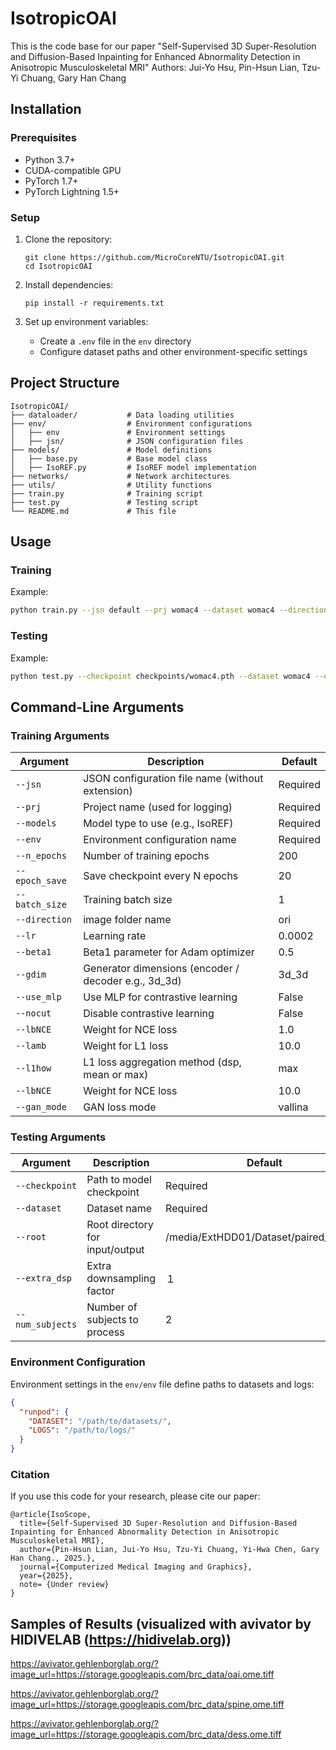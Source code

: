 # IsotropicOAI

This is the code base for our paper "Self-Supervised 3D Super-Resolution and Diffusion-Based Inpainting for Enhanced
Abnormality Detection in Anisotropic Musculoskeletal MRI"
Authors: Jui-Yo Hsu, Pin-Hsun Lian, Tzu-Yi Chuang, Gary Han Chang


## Installation

### Prerequisites

- Python 3.7+
- CUDA-compatible GPU
- PyTorch 1.7+
- PyTorch Lightning 1.5+

### Setup

1. Clone the repository:
   ```
   git clone https://github.com/MicroCoreNTU/IsotropicOAI.git
   cd IsotropicOAI
   ```

2. Install dependencies:
   ```
   pip install -r requirements.txt
   ```

3. Set up environment variables:
   - Create a `.env` file in the `env` directory
   - Configure dataset paths and other environment-specific settings

## Project Structure

```
IsotropicOAI/
├── dataloader/           # Data loading utilities
├── env/                  # Environment configurations
│   ├── env               # Environment settings
│   ├── jsn/              # JSON configuration files
├── models/               # Model definitions
│   ├── base.py           # Base model class
│   ├── IsoREF.py         # IsoREF model implementation
├── networks/             # Network architectures
├── utils/                # Utility functions
├── train.py              # Training script
├── test.py               # Testing script
└── README.md             # This file
```

## Usage

### Training
Example:
```bash
python train.py --jsn default --prj womac4 --dataset womac4 --directions ori --models IsoREF --env default --n_epochs 801 --gdim 3d_3d --use_mlp --epoch_save 100 --lbNCE 10 --lamb 1 --l1how max
```

### Testing
Example:
```bash
python test.py --checkpoint checkpoints/womac4.pth --dataset womac4 --extra_dsp 1
```

## Command-Line Arguments

### Training Arguments

| Argument | Description                                          | Default  |
|----------|------------------------------------------------------|----------|
| `--jsn` | JSON configuration file name (without extension)     | Required |
| `--prj` | Project name (used for logging)                      | Required |
| `--models` | Model type to use (e.g., IsoREF)                     | Required |
| `--env` | Environment configuration name                       | Required |
| `--n_epochs` | Number of training epochs                            | 200      |
| `--epoch_save` | Save checkpoint every N epochs                       | 20       |
| `--batch_size` | Training batch size                                  | 1        |
| `--direction` | image folder name                                    | ori      |
| `--lr` | Learning rate                                        | 0.0002   |
| `--beta1` | Beta1 parameter for Adam optimizer                   | 0.5      |
| `--gdim` | Generator dimensions (encoder / decoder e.g., 3d_3d) | 3d_3d    |
| `--use_mlp` | Use MLP for contrastive learning                     | False    |
| `--nocut` | Disable contrastive learning                         | False    |
| `--lbNCE` | Weight for NCE loss                                  | 1.0      |
| `--lamb` | Weight for L1 loss                                   | 10.0     |
| `--l1how` | L1 loss aggregation method (dsp, mean or max)        | max      |
| `--lbNCE` | Weight for NCE loss                                  | 10.0     |
| `--gan_mode` | GAN loss mode                                        | vallina  |

### Testing Arguments

| Argument | Description | Default                               |
|----------|-------------|---------------------------------------|
| `--checkpoint` | Path to model checkpoint | Required                              |
| `--dataset` | Dataset name | Required                              |
| `--root` | Root directory for input/output | /media/ExtHDD01/Dataset/paired_images |
| `--extra_dsp` | Extra downsampling factor | １                                     |
| `--num_subjects` | Number of subjects to process | 2                                     |


### Environment Configuration

Environment settings in the `env/env` file define paths to datasets and logs:

```json
{
  "runpod": {
    "DATASET": "/path/to/datasets/",
    "LOGS": "/path/to/logs/"
  }
}
```
### 


### Citation

If you use this code for your research, please cite our paper:

```
@article{IsoScope,
  title={Self-Supervised 3D Super-Resolution and Diffusion-Based Inpainting for Enhanced Abnormality Detection in Anisotropic Musculoskeletal MRI},
  author={Pin-Hsun Lian, Jui-Yo Hsu, Tzu-Yi Chuang, Yi-Hwa Chen, Gary Han Chang., 2025.},
  journal={Computerized Medical Imaging and Graphics},
  year={2025},
  note= {Under review}
}
```

## Samples of Results (visualized with avivator by HIDIVELAB (https://hidivelab.org))

https://avivator.gehlenborglab.org/?image_url=https://storage.googleapis.com/brc_data/oai.ome.tiff

https://avivator.gehlenborglab.org/?image_url=https://storage.googleapis.com/brc_data/spine.ome.tiff

https://avivator.gehlenborglab.org/?image_url=https://storage.googleapis.com/brc_data/dess.ome.tiff


